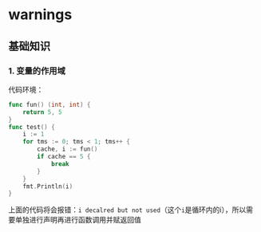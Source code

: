 # warnings

## 基础知识

### 1. 变量的作用域

代码环境：
```go
func fun() (int, int) {
	return 5, 5
}
func test() {
	i := 1
	for tms := 0; tms < 1; tms++ {
		cache, i := fun()
		if cache == 5 {
			break
		}
	}
	fmt.Println(i)
}
```
上面的代码将会报错：`i decalred but not used`（这个`i`是循环内的i），所以需要单独进行声明再进行函数调用并赋返回值